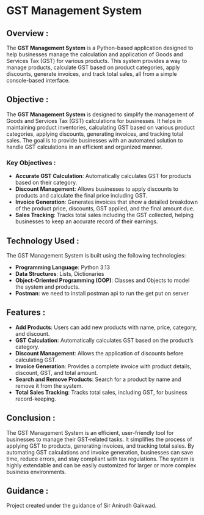 # GST Management System

## Overview :

The **GST Management System** is a Python-based application designed to help businesses manage the calculation and application of Goods and Services Tax (GST) for various products. 
This system provides a way to manage products, calculate GST based on product categories, apply discounts, generate invoices, and track total sales, all from a simple console-based interface.


## Objective :

The **GST Management System** is designed to simplify the management of Goods and Services Tax (GST) calculations for businesses. It helps in maintaining product inventories, calculating GST based on various product categories, applying discounts, generating invoices, and tracking total sales. The goal is to provide businesses with an automated solution to handle GST calculations in an efficient and organized manner.

### Key Objectives :
- **Accurate GST Calculation**: Automatically calculates GST for products based on their category.
- **Discount Management**: Allows businesses to apply discounts to products and calculate the final price including GST.
- **Invoice Generation**: Generates invoices that show a detailed breakdown of the product price, discounts, GST applied, and the final amount due.
- **Sales Tracking**: Tracks total sales including the GST collected, helping businesses to keep an accurate record of their earnings.

## Technology Used :

The GST Management System is built using the following technologies:

- **Programming Language**: Python 3.13
- **Data Structures**: Lists, Dictionaries
- **Object-Oriented Programming (OOP)**: Classes and Objects to model the system and products.
- **Postman**: we need to install postman api to run the get put on server


## Features :

- **Add Products**: Users can add new products with name, price, category, and discount.
- **GST Calculation**: Automatically calculates GST based on the product’s category.
- **Discount Management**: Allows the application of discounts before calculating GST.
- **Invoice Generation**: Provides a complete invoice with product details, discount, GST, and total amount.
- **Search and Remove Products**: Search for a product by name and remove it from the system.
- **Total Sales Tracking**: Tracks total sales, including GST, for business record-keeping.


## Conclusion : 

The GST Management System is an efficient, user-friendly tool for businesses to manage their GST-related tasks. 
It simplifies the process of applying GST to products, generating invoices, and tracking total sales. By automating GST calculations and invoice generation, 
businesses can save time, reduce errors, and stay compliant with tax regulations. The system is highly extendable and can be easily customized for larger or more complex business environments.

## Guidance :
Project created under the guidance of Sir Anirudh Gaikwad.
